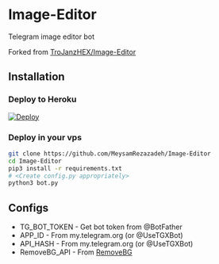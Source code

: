 # Image-Editor
Telegram image editor bot

Forked from [TroJanzHEX/Image-Editor](https://github.com/TroJanzHEX/Image-Editor)  

## Installation

### Deploy to Heroku
[![Deploy](https://www.herokucdn.com/deploy/button.svg)](https://heroku.com/deploy?template=https://github.com/MeysamRezazadeh/Image-Editor)

### Deploy in your vps
```sh
git clone https://github.com/MeysamRezazadeh/Image-Editor
cd Image-Editor
pip3 install -r requirements.txt
# <Create config.py appropriately>
python3 bot.py
```

## Configs

* TG_BOT_TOKEN  - Get bot token from @BotFather
* APP_ID        - From my.telegram.org (or @UseTGXBot)
* API_HASH      - From my.telegram.org (or @UseTGXBot)
* RemoveBG_API  - From [RemoveBG](https://www.remove.bg/b/background-removal-api)